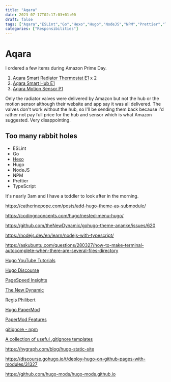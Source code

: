```yaml
---
title: "Aqara"
date: 2023-07-17T02:17:03+01:00
draft: false
tags: ["Aqara","ESLint","Go","Hexo","Hugo","NodeJS","NPM","Prettier","TypeScript"]
categories: ["Responsibilities"]
---
```


# Aqara

I ordered a few items during Amazon Prime Day.

1. [Aqara Smart Radiator Thermostat E1](https://www.amazon.co.uk/gp/product/B0B6DTSGSJ/ref=ppx_yo_dt_b_asin_title_o00_s00?ie=UTF8&psc=1) x 2
2. [Aqara Smart Hub E1](https://www.amazon.co.uk/gp/product/B09BJCNCKM/ref=ppx_yo_dt_b_asin_title_o01_s00?ie=UTF8&psc=1)
3. [Aqara Motion Sensor P1](https://www.amazon.co.uk/gp/product/B0B9XZ1D51/ref=ppx_yo_dt_b_asin_title_o01_s00?ie=UTF8&psc=1)

Only the radiator valves were delivered by Amazon but not the hub or the motion sensor although their website and app say it was all delivered. The valves don't work without the hub, so I'll be sending them back because I'd rather not pay full price for the hub and sensor which is what Amazon suggested. Very disappointing.

## Too many rabbit holes

+ ESLint
+ Go
+ [Hexo](https://hexo.io/)
+ Hugo
+ NodeJS
+ NPM
+ Prettier
+ TypeScript

It's nearly 3am and I have a toddler to look after in the morning.

https://catherinepope.com/posts/add-hugo-theme-as-submodule/

https://codingnconcepts.com/hugo/nested-menu-hugo/

https://github.com/theNewDynamic/gohugo-theme-ananke/issues/620

https://nodejs.dev/en/learn/nodejs-with-typescript/

https://askubuntu.com/questions/280327/how-to-make-terminal-autocomplete-when-there-are-several-files-directory

[Hugo YouTube Tutorials](https://www.youtube.com/playlist?list=PLLAZ4kZ9dFpOnyRlyS-liKL5ReHDcj4G3)

[Hugo Discourse](https://discourse.gohugo.io/)

[PageSpeed Insights](https://pagespeed.web.dev/?utm_source=psi&utm_medium=redirect)

[The New Dynamic](https://www.thenewdynamic.com/)

[Regis Philibert](https://www.regisphilibert.com/)

[Hugo PaperMod](https://github.com/adityatelange/hugo-PaperMod/tree/exampleSite/)

[PaperMod Features](https://adityatelange.github.io/hugo-PaperMod/posts/papermod/papermod-features/)

[gitignore - npm](https://www.npmjs.com/package/gitignore)

[A collection of useful .gitignore templates](https://github.com/github/gitignore/tree/main)

https://hygraph.com/blog/hugo-static-site

https://discourse.gohugo.io/t/deploy-hugo-on-github-pages-with-modules/31327

https://github.com/hugo-mods/hugo-mods.github.io